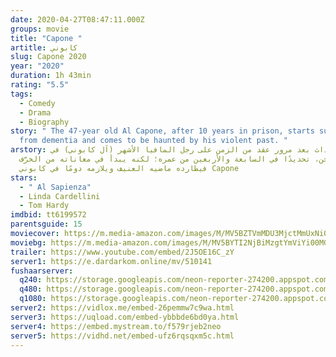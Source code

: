 ```yaml
---
date: 2020-04-27T08:47:11.000Z
groups: movie
title: "Capone "
artitle: كابوني
slug: Capone 2020
year: "2020"
duration: 1h 43min
rating: "5.5"
tags:
  - Comedy
  - Drama
  - Biography
story: " The 47-year old Al Capone, after 10 years in prison, starts suffering
  from dementia and comes to be haunted by his violent past. "
arstory: تقع الأحداث بعد مرور عقد من الزمن على رجل المافيا الأشهر (آل كابوني) في
  السجن، تحديدًا في السابعة والأربعين من عمره؛ لكنه يبدأ في معاناته من الخرَّف
  فيطارده ماضيه العنيف ويلازمه دومًا في كابوني Capone
stars:
  - " Al Sapienza"
  - Linda Cardellini
  - Tom Hardy
imdbid: tt6199572
parentsguide: 15
moviecover: https://m.media-amazon.com/images/M/MV5BZTVmMDU3MjctMmUxNi00NzI3LWI1NGMtMmY5MjE0MGVlMzAwXkEyXkFqcGdeQXVyODk4OTc3MTY@._V1_UX182_CR0,0,182,268_AL_.jpg
moviebg: https://m.media-amazon.com/images/M/MV5BYTI2NjBiMzgtYmViYi00MGI1LWJiMmMtZWZmZmI4OGVkZjU3XkEyXkFqcGdeQXVyNjUwNzk3NDc@._V1_.jpg
trailer: https://www.youtube.com/embed/2J5OE16C_zY
server1: https://e.dardarkom.online/mv/510141
fushaarserver:
  q240: https://storage.googleapis.com/neon-reporter-274200.appspot.com/fushaar/media/31370/31370-240p.mp4
  q480: https://storage.googleapis.com/neon-reporter-274200.appspot.com/fushaar/media/31370/31370-480p.mp4
  q1080: https://storage.googleapis.com/neon-reporter-274200.appspot.com/fushaar/media/31370/31370.mp4
server2: https://vidlox.me/embed-26pemmw7c9wa.html
server3: https://uqload.com/embed-ybbbde6bd0ya.html
server4: https://embed.mystream.to/f579rjeb2neo
server5: https://vidhd.net/embed-ufz6rqsqxm5c.html
---
```

